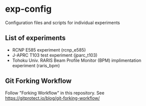 # exp-config
Configuration files and scripts for individual experiments

## List of experiments
- RCNP E585 experiment (rcnp_e585)
- J-APRC T103 test experiment (jparc_t103)
- Tohoku Univ. RARIS Beam Profile Monitor (BPM) implimentation experiment (raris_bpm)

## Git Forking Workflow
Follow "Forking Workflow" in this repository.
See https://gitprotect.io/blog/git-forking-workflow/
